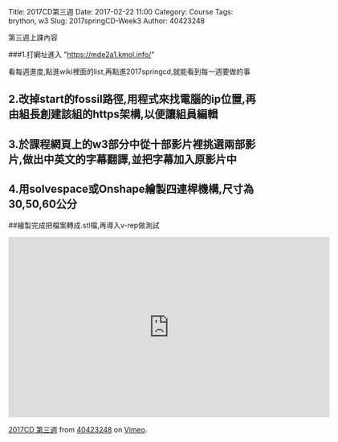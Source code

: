 Title: 2017CD第三週
Date: 2017-02-22 11:00
Category: Course
Tags: brython, w3
Slug: 2017springCD-Week3
Author: 40423248


第三週上課內容

###1.打網址進入 "https://mde2a1.kmol.info/"

看每週進度,點進wiki裡面的list,再點進2017springcd,就能看到每一週要做的事

<!-- PELICAN_END_SUMMARY -->

## 2.改掉start的fossil路徑,用程式來找電腦的ip位置,再由組長創建該組的https架構,以便讓組員編輯

## 3.於課程網頁上的w3部分中從十部影片裡挑選兩部影片,做出中英文的字幕翻譯,並把字幕加入原影片中

## 4.用solvespace或Onshape繪製四連桿機構,尺寸為30,50,60公分
##繪製完成把檔案轉成.stl檔,再導入v-rep做測試

<iframe src="https://player.vimeo.com/video/210430506" width="640" height="359" frameborder="0" webkitallowfullscreen mozallowfullscreen allowfullscreen></iframe>
<p><a href="https://vimeo.com/210430506">2017CD 第三週</a> from <a href="https://vimeo.com/user46447136">40423248</a> on <a href="https://vimeo.com">Vimeo</a>.</p>
